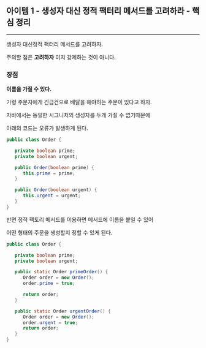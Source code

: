 ## 아이템 1 - 생성자 대신 정적 팩터리 메서드를 고려하라 - 핵심 정리
---

생성자 대신정적 팩터리 메서드를 고려하자.

주의할 점은 __고려하자__ 이지 강제하는 것이 아니다.

### 장점

__이름을 가질 수 있다.__

가령 주문자에게 긴급건으로 배달을 해야하는 주문이 있다고 하자.

자바에서는 동일한 시그니처의 생성자를 두개 가질 수 없기때문에

아래의 코드는 오류가 발생하게 된다.

```java
public class Order {

   private boolean prime;
   private boolean urgent;

   public Order(boolean prime) {
      this.prime = prime;
   }

   public Order(boolean urgent) {
      this.urgent = urgent;
   }
}
```

반면 정적 팩토리 메서드를 이용하면 메서드에 이름을 붙일 수 있어

어떤 형태의 주문을 생성할지 정할 수 있게 된다.

```java
public class Order {

   private boolean prime;
   private boolean urgent;

   public static Order primeOrder() {
      Order order = new Order();
      order.prime = true;

      return order;
   }

   public static Order urgentOrder() {
      Order order = new Order();
      order.urgent = true;
      return order;
   }
}
```